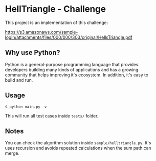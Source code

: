 # HellTriangle - Challenge

This project is an implementation of this challenge:

https://s3.amazonaws.com/sample-login/attachments/files/000/000/303/original/HellsTriangle.pdf

## Why use Python?

Python is a general-purpose programming language that provides developers building many kinds of applications and has a growing community that helps improving it's ecosystem. In addition, it's easy to build and run.

## Usage

`$ python main.py -v`

This will run all test cases inside `tests/` folder.

## Notes

You can check the algorithm solution inside `sample/helltriangle.py`. It's uses recursion and avoids repeated calculations when the sum path can merge.
